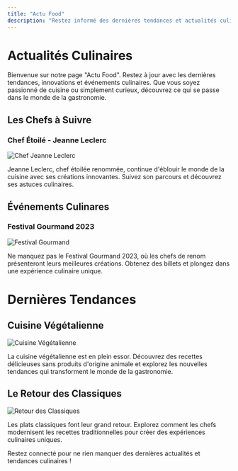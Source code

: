 ```yaml
---
title: "Actu Food"
description: "Restez informé des dernières tendances et actualités culinaires. Découvrez les nouveautés, les chefs en vogue et les événements à ne pas manquer."
---
```


# Actualités Culinaires

Bienvenue sur notre page "Actu Food". Restez à jour avec les dernières tendances, innovations et événements culinaires. Que vous soyez passionné de cuisine ou simplement curieux, découvrez ce qui se passe dans le monde de la gastronomie.

## Les Chefs à Suivre

### Chef Étoilé - Jeanne Leclerc

![Chef Jeanne Leclerc](/images/chef-jeanne-leclerc.webp)

Jeanne Leclerc, chef étoilée renommée, continue d'éblouir le monde de la cuisine avec ses créations innovantes. Suivez son parcours et découvrez ses astuces culinaires.

## Événements Culinares

### Festival Gourmand 2023

![Festival Gourmand](/images/festival-gourmand.webp)

Ne manquez pas le Festival Gourmand 2023, où les chefs de renom présenteront leurs meilleures créations. Obtenez des billets et plongez dans une expérience culinaire unique.

# Dernières Tendances

## Cuisine Végétalienne

![Cuisine Végétalienne](/images/cuisine-vegetalienne.webp)

La cuisine végétalienne est en plein essor. Découvrez des recettes délicieuses sans produits d'origine animale et explorez les nouvelles tendances qui transforment le monde de la gastronomie.

## Le Retour des Classiques

![Retour des Classiques](/images/retour-des-classiques.webp)

Les plats classiques font leur grand retour. Explorez comment les chefs modernisent les recettes traditionnelles pour créer des expériences culinaires uniques.

Restez connecté pour ne rien manquer des dernières actualités et tendances culinaires !
